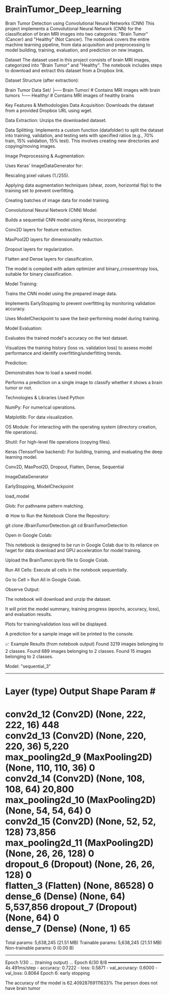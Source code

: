 # BrainTumor_Deep_learning
Brain Tumor Detection using Convolutional Neural Networks (CNN)
This project implements a Convolutional Neural Network (CNN) for the classification of brain MRI images into two categories: "Brain Tumor" (Cancer) and "Healthy" (Not Cancer). The notebook covers the entire machine learning pipeline, from data acquisition and preprocessing to model building, training, evaluation, and prediction on new images.

Dataset
The dataset used in this project consists of brain MRI images, categorized into "Brain Tumor" and "Healthy". The notebook includes steps to download and extract this dataset from a Dropbox link.

Dataset Structure (after extraction):

Brain Tumor Data Set/
├── Brain Tumor/  # Contains MRI images with brain tumors
└── Healthy/      # Contains MRI images of healthy brains

Key Features & Methodologies
Data Acquisition: Downloads the dataset from a provided Dropbox URL using wget.

Data Extraction: Unzips the downloaded dataset.

Data Splitting: Implements a custom function (datafolder) to split the dataset into training, validation, and testing sets with specified ratios (e.g., 70% train, 15% validation, 15% test). This involves creating new directories and copying/moving images.

Image Preprocessing & Augmentation:

Uses Keras' ImageDataGenerator for:

Rescaling pixel values (1./255).

Applying data augmentation techniques (shear, zoom, horizontal flip) to the training set to prevent overfitting.

Creating batches of image data for model training.

Convolutional Neural Network (CNN) Model:

Builds a sequential CNN model using Keras, incorporating:

Conv2D layers for feature extraction.

MaxPool2D layers for dimensionality reduction.

Dropout layers for regularization.

Flatten and Dense layers for classification.

The model is compiled with adam optimizer and binary_crossentropy loss, suitable for binary classification.

Model Training:

Trains the CNN model using the prepared image data.

Implements EarlyStopping to prevent overfitting by monitoring validation accuracy.

Uses ModelCheckpoint to save the best-performing model during training.

Model Evaluation:

Evaluates the trained model's accuracy on the test dataset.

Visualizes the training history (loss vs. validation loss) to assess model performance and identify overfitting/underfitting trends.

Prediction:

Demonstrates how to load a saved model.

Performs a prediction on a single image to classify whether it shows a brain tumor or not.

Technologies & Libraries Used
Python

NumPy: For numerical operations.

Matplotlib: For data visualization.

OS Module: For interacting with the operating system (directory creation, file operations).

Shutil: For high-level file operations (copying files).

Keras (TensorFlow backend): For building, training, and evaluating the deep learning model.

Conv2D, MaxPool2D, Dropout, Flatten, Dense, Sequential

ImageDataGenerator

EarlyStopping, ModelCheckpoint

load_model

Glob: For pathname pattern matching.

⚙️ How to Run the Notebook
Clone the Repository:

git clone <your-repo-url>/BrainTumorDetection.git
cd BrainTumorDetection

Open in Google Colab:

This notebook is designed to be run in Google Colab due to its reliance on !wget for data download and GPU acceleration for model training.

Upload the BrainTumor.ipynb file to Google Colab.

Run All Cells: Execute all cells in the notebook sequentially.

Go to Cell > Run All in Google Colab.

Observe Output:

The notebook will download and unzip the dataset.

It will print the model summary, training progress (epochs, accuracy, loss), and evaluation results.

Plots for training/validation loss will be displayed.

A prediction for a sample image will be printed to the console.

📈 Example Results (from notebook output)
Found 3219 images belonging to 2 classes.
Found 689 images belonging to 2 classes.
Found 15 images belonging to 2 classes.

Model: "sequential_3"
_________________________________________________________________
 Layer (type)                Output Shape              Param #   
=================================================================
 conv2d_12 (Conv2D)          (None, 222, 222, 16)      448       
 conv2d_13 (Conv2D)          (None, 220, 220, 36)      5,220     
 max_pooling2d_9 (MaxPooling2D) (None, 110, 110, 36)      0         
 conv2d_14 (Conv2D)          (None, 108, 108, 64)      20,800    
 max_pooling2d_10 (MaxPooling2D) (None, 54, 54, 64)        0         
 conv2d_15 (Conv2D)          (None, 52, 52, 128)       73,856    
 max_pooling2d_11 (MaxPooling2D) (None, 26, 26, 128)       0         
 dropout_6 (Dropout)         (None, 26, 26, 128)       0         
 flatten_3 (Flatten)         (None, 86528)             0         
 dense_6 (Dense)             (None, 64)                5,537,856 
 dropout_7 (Dropout)         (None, 64)                0         
 dense_7 (Dense)             (None, 1)                 65        
=================================================================
Total params: 5,638,245 (21.51 MB)
Trainable params: 5,638,245 (21.51 MB)
Non-trainable params: 0 (0.00 B)
_________________________________________________________________

Epoch 1/30
... (training output) ...
Epoch 6/30
8/8 ━━━━━━━━━━━━━━━━━━━━ 4s 491ms/step - accuracy: 0.7222 - loss: 0.5871 - val_accuracy: 0.6000 - val_loss: 0.8064
Epoch 6: early stopping

The accuracy of the model is 62.40928769111633%
The person does not have brain tumor

